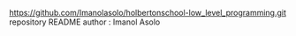 https://github.com/Imanolasolo/holbertonschool-low_level_programming.git repository README
author : Imanol Asolo
